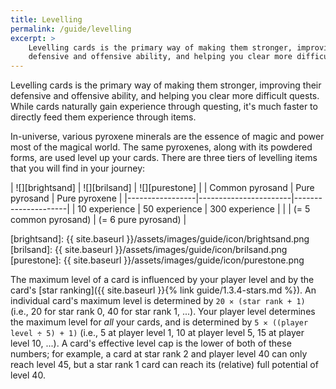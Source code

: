 ```yaml
---
title: Levelling
permalink: /guide/levelling
excerpt: >
    Levelling cards is the primary way of making them stronger, improving their
    defensive and offensive ability, and helping you clear more difficult quests.
---
```


Levelling cards is the primary way of making them stronger, improving their
defensive and offensive ability, and helping you clear more difficult quests.
While cards naturally gain experience through questing, it's much faster to
directly feed them experience through items.

In-universe, various pyroxene minerals are the essence of magic and power most
of the magical world. The same pyroxenes, along with its powdered forms, are
used level up your cards. There are three tiers of levelling items that you will
find in your journey:

| ![][brightsand] | ![][brilsand]         | ![][purestone]      |
| Common pyrosand | Pure pyrosand         | Pure pyroxene       |
|-----------------|-----------------------|---------------------|
| 10 experience   | 50 experience         | 300 experience      |
|                 | (= 5 common pyrosand) | (= 6 pure pyrosand) |

[brightsand]: {{ site.baseurl }}/assets/images/guide/icon/brightsand.png
[brilsand]: {{ site.baseurl }}/assets/images/guide/icon/brilsand.png
[purestone]: {{ site.baseurl }}/assets/images/guide/icon/purestone.png

The maximum level of a card is influenced by your player level and by the card's
[star ranking]({{ site.baseurl }}{% link guide/1.3.4-stars.md %}). An individual
card's maximum level is determined by `20 ✕ (star rank + 1)` (i.e., 20 for star
rank 0, 40 for star rank 1, ...).  Your player level determines the maximum
level for *all* your cards, and is determined by `5 ✕ ((player level ÷ 5) + 1)`
(i.e., 5 at player level 1, 10 at player level 5, 15 at player level 10, ...). A
card's effective level cap is the lower of both of these numbers; for example, a
card at star rank 2 and player level 40 can only reach level 45, but a star rank
1 card can reach its (relative) full potential of level 40.
